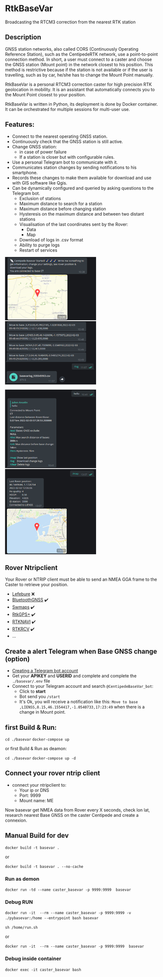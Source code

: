# **RtkBaseVar**

Broadcasting the RTCM3 correction from the nearest RTK station

## Description

GNSS station networks, also called CORS (Continuously Operating Reference Station), such as the CentipedeRTK network, use a point-to-point connection method. In short, a user must connect to a caster and choose the GNSS station (Mount point) in the network closest to his position. This method is restrictive because if the station is not available or if the user is travelling, such as by car, he/she has to change the Mount Point manually.

RtkBaseVar is a personal RTCM3 correction caster for high precision RTK geolocation in mobility. It is an assistant that automatically connects you to the Mount Point closest to your position.

RtkBaseVar is written in Python, its deployment is done by Docker container. It can be orchestrated for multiple sessions for multi-user use.

## Features:

* Connect to the nearest operating GNSS station.
* Continuously check that the GNSS station is still active.
* Change GNSS station:
  * in case of power failure
  * If a station is closer but with configurable rules.
* Use a personal Telegram bot to communicate with it.
* Communicates station changes by sending notifications to his smartphone.
* Records these changes to make them available for download and use with GIS software like Qgis.
* Can be dynamically configured and queried by asking questions to the Telegram bot.
  * Exclusion of stations
  * Maximum distance to search for a station
  * Maximum distance before changing station
  * Hysteresis on the maximum distance and between two distant stations
  * Visualisation of the last coordinates sent by the Rover:
    * Data
    * Map
  * Download of logs in .csv format
  * Ability to purge logs
  * Restart of services

![bot_start](./media/bot_start.png)
![bot_move&log](./media/bot_move&log.png)

![bot_info](./media/bot_info.png)
![bot_map](./media/bot_map.png)


## Rover Ntripclient

Your Rover or NTRIP client must be able to send an NMEA GGA frame to the Caster to retrieve your position.
* [Lefebure](https://play.google.com/store/apps/details?id=com.lefebure.ntripclient&hl=fr&gl=fr) :x:
* [BluetoothGNSS](https://play.google.com/store/apps/details?id=com.clearevo.bluetooth_gnss&hl=fr&gl=fr) :heavy_check_mark:
* [Swmaps](https://play.google.com/store/apps/details?id=np.com.softwel.swmaps&hl=fr&gl=fr) :heavy_check_mark:
* [RtkGPS+](https://docs.centipede.fr/docs/Rover_rtklib_android/#application-rtkgps-android-open-source) :heavy_check_mark:
* [RTKNAVI](http://rtkexplorer.com/downloads/rtklib-code/) :heavy_check_mark:
* [RTKRCV](https://github.com/tomojitakasu/RTKLIB) :heavy_check_mark:
* ...

## Create a alert Telegram when Base GNSS change (option)

* [Creating a Telegram bot account](https://usp-python.github.io/06-bot/)
* Get your **APIKEY** and **USERID** and complete and complete the ```./basevar/.env``` file
* Connect to your Telegram account and search ```@CentipedeBaseVar_bot```:
  * Click to **start**
  * Bot send you ```/start```
  * It's Ok, you will receive a notification like this: ```Move to base ,LIENSS,8.15,46.1554417,-1.0540733,17:23:49``` when there is a change in Mount point.


## first Build & Run:

```cd ./basevar```
```docker-compose up```

or first Build & Run as deamon:

```cd ./basevar```
```docker-compose up -d```

## Connect your rover ntrip client

* connect your ntripclient to:
  * Your ip or DNS
  * Port: 9999
  * Mount name: ME

Now basevar get NMEA data from Rover every X seconds, check lon lat, research nearest Base GNSS on the caster Centipede and create a connexion.

## Manual Build for dev

```docker build -t basevar .```

 or

```docker build -t basevar . --no-cache```

### Run as demon

```docker run -td --name caster_basevar -p 9999:9999  basevar```

### Debug RUN

```docker run -it  --rm --name caster_basevar -p 9999:9999 -v ./pybasevar:/home --entrypoint bash basevar```

```sh /home/run.sh```

 or

```docker run -it  --rm --name caster_basevar -p 9999:9999  basevar```

### Debug inside container

```docker exec -it caster_basevar bash```
